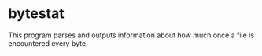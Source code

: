 bytestat
========

This program parses and outputs  information about how much  once a file is encountered every byte.
